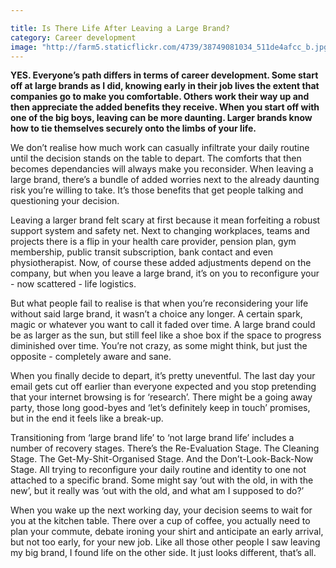 ```yaml
---

title: Is There Life After Leaving a Large Brand?
category: Career development
image: "http://farm5.staticflickr.com/4739/38749081034_511de4afcc_b.jpg"
---
```

**YES. Everyone’s path differs in terms of career development. Some start off at large brands as I did, knowing early in their job lives the extent that companies go to make you comfortable. Others work their way up and then appreciate the added benefits they receive. When you start off with one of the big boys, leaving can be more daunting. Larger brands know how to tie themselves securely onto the limbs of your life.**

We don’t realise how much work can casually infiltrate your daily routine until the decision stands on the table to depart. The comforts that then becomes dependancies will always make you reconsider. When leaving a large brand, there’s a bundle of added worries next to the already daunting risk you’re willing to take. It’s those benefits that get people talking and questioning your decision.

Leaving a larger brand felt scary at first because it mean forfeiting a robust support system and safety net. Next to changing workplaces, teams and projects there is a flip in your health care provider, pension plan, gym membership, public transit subscription, bank contact and even physiotherapist. Now, of course these added adjustments depend on the company, but when you leave a large brand, it’s on you to reconfigure your - now scattered - life logistics. 

But what people fail to realise is that when you’re reconsidering your life without said large brand, it wasn’t a choice any longer. A certain spark, magic or whatever you want to call it faded over time. A large brand could be as larger as the sun, but still feel like a shoe box if the space to progress diminished over time. You’re not crazy, as some might think, but just the opposite - completely aware and sane.

When you finally decide to depart, it’s pretty uneventful. The last day your email gets cut off earlier than everyone expected and you stop pretending that your internet browsing is for ‘research’. There might be a going away party, those long good-byes and ‘let’s definitely keep in touch’ promises, but in the end it feels like a break-up.

Transitioning from ‘large brand life’ to ‘not large brand life’ includes a number of recovery stages. There’s the Re-Evaluation Stage. The Cleaning Stage. The Get-My-Shit-Organised Stage. And the Don’t-Look-Back-Now Stage. All trying to reconfigure your daily routine and identity to one not attached to a specific brand. Some might say ‘out with the old, in with the new’, but it really was ‘out with the old, and what am I supposed to do?’ 

When you wake up the next working day, your decision seems to wait for you at the kitchen table. There over a cup of coffee, you actually need to plan your commute, debate ironing your shirt and anticipate an early arrival, but not too early, for your new job. Like all those other people I saw leaving my big brand, I found life on the other side. It just looks different, that’s all.
